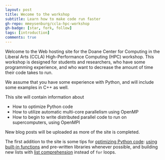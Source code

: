 ```yaml
---
layout: post
title: Wecome to the workshop
subtitle: Learn how to make code run faster
gh-repo: mmeysenburg/ccla-hpc-workshop
gh-badge: [star, fork, follow]
tags: [introduction]
comments: true
---
```


Welcome to the Web hosting site for the Doane Center for Computing in the Liberal Arts
(CCLA) High-Performance Computing (HPC) workshop. This workshop is designed for 
students and researchers, who have some programming experience, and who want to 
decrease the amount of time their code takes to run. 

We assume that you have some experience with Python, and will include some examples
in C++ as well. 

This site will contain information about 

* How to optimize Python code 
* How to utilize automatic multi-core parallelism using OpenMP
* How to begin to write distributed parallel code to run on supercomputers, using OpenMPI

New blog posts will be uploaded as more of the site is completed. 

The first addition to the site is some tips for [optimizing Python code](../pages/optimizing-python-overview/index.html): [using built-in functions](../pages/optimizing-python-built-ins/index.html) and pre-written libraries whenever possible,
and building new lists with [list comprehension](../pages/optimizing-python-list-comprehension/index.html) instead of `for` loops. 